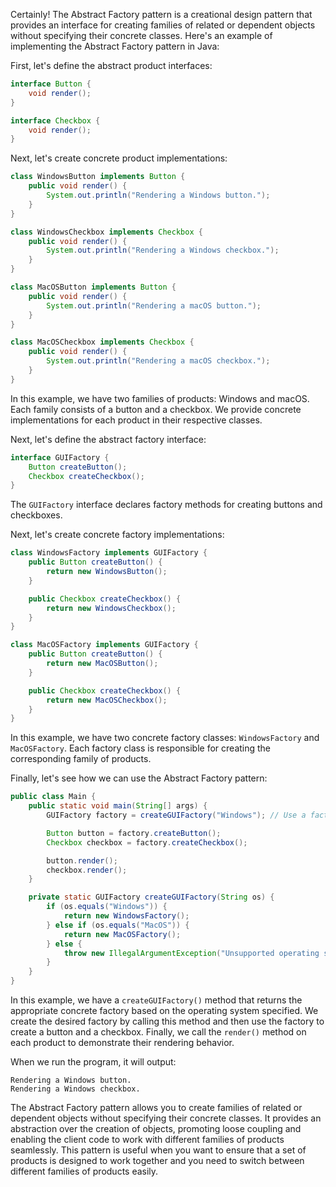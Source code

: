 Certainly! The Abstract Factory pattern is a creational design pattern that provides an interface for creating families of related or dependent objects without specifying their concrete classes. Here's an example of implementing the Abstract Factory pattern in Java:

First, let's define the abstract product interfaces:

```java
interface Button {
    void render();
}

interface Checkbox {
    void render();
}
```

Next, let's create concrete product implementations:

```java
class WindowsButton implements Button {
    public void render() {
        System.out.println("Rendering a Windows button.");
    }
}

class WindowsCheckbox implements Checkbox {
    public void render() {
        System.out.println("Rendering a Windows checkbox.");
    }
}

class MacOSButton implements Button {
    public void render() {
        System.out.println("Rendering a macOS button.");
    }
}

class MacOSCheckbox implements Checkbox {
    public void render() {
        System.out.println("Rendering a macOS checkbox.");
    }
}
```

In this example, we have two families of products: Windows and macOS. Each family consists of a button and a checkbox. We provide concrete implementations for each product in their respective classes.

Next, let's define the abstract factory interface:

```java
interface GUIFactory {
    Button createButton();
    Checkbox createCheckbox();
}
```

The `GUIFactory` interface declares factory methods for creating buttons and checkboxes.

Next, let's create concrete factory implementations:

```java
class WindowsFactory implements GUIFactory {
    public Button createButton() {
        return new WindowsButton();
    }

    public Checkbox createCheckbox() {
        return new WindowsCheckbox();
    }
}

class MacOSFactory implements GUIFactory {
    public Button createButton() {
        return new MacOSButton();
    }

    public Checkbox createCheckbox() {
        return new MacOSCheckbox();
    }
}
```

In this example, we have two concrete factory classes: `WindowsFactory` and `MacOSFactory`. Each factory class is responsible for creating the corresponding family of products.

Finally, let's see how we can use the Abstract Factory pattern:

```java
public class Main {
    public static void main(String[] args) {
        GUIFactory factory = createGUIFactory("Windows"); // Use a factory creation method

        Button button = factory.createButton();
        Checkbox checkbox = factory.createCheckbox();

        button.render();
        checkbox.render();
    }

    private static GUIFactory createGUIFactory(String os) {
        if (os.equals("Windows")) {
            return new WindowsFactory();
        } else if (os.equals("MacOS")) {
            return new MacOSFactory();
        } else {
            throw new IllegalArgumentException("Unsupported operating system.");
        }
    }
}
```

In this example, we have a `createGUIFactory()` method that returns the appropriate concrete factory based on the operating system specified. We create the desired factory by calling this method and then use the factory to create a button and a checkbox. Finally, we call the `render()` method on each product to demonstrate their rendering behavior.

When we run the program, it will output:

```
Rendering a Windows button.
Rendering a Windows checkbox.
```

The Abstract Factory pattern allows you to create families of related or dependent objects without specifying their concrete classes. It provides an abstraction over the creation of objects, promoting loose coupling and enabling the client code to work with different families of products seamlessly. This pattern is useful when you want to ensure that a set of products is designed to work together and you need to switch between different families of products easily.